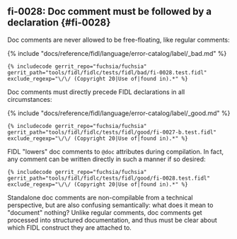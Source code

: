 ## fi-0028: Doc comment must be followed by a declaration {#fi-0028}

Doc comments are never allowed to be free-floating, like regular comments:

{% include "docs/reference/fidl/language/error-catalog/label/_bad.md" %}

```fidl
{% includecode gerrit_repo="fuchsia/fuchsia" gerrit_path="tools/fidl/fidlc/tests/fidl/bad/fi-0028.test.fidl" exclude_regexp="\/\/ (Copyright 20|Use of|found in).*" %}
```

Doc comments must directly precede FIDL declarations in all circumstances:

{% include "docs/reference/fidl/language/error-catalog/label/_good.md" %}

```fidl
{% includecode gerrit_repo="fuchsia/fuchsia" gerrit_path="tools/fidl/fidlc/tests/fidl/good/fi-0027-b.test.fidl" exclude_regexp="\/\/ (Copyright 20|Use of|found in).*" %}
```

FIDL "lowers" doc comments to `@doc` attributes during compilation. In fact, any
comment can be written directly in such a manner if so desired:

```fidl
{% includecode gerrit_repo="fuchsia/fuchsia" gerrit_path="tools/fidl/fidlc/tests/fidl/good/fi-0028.test.fidl" exclude_regexp="\/\/ (Copyright 20|Use of|found in).*" %}
```

Standalone doc comments are non-compilable from a technical perspective, but are
also confusing semantically: what does it mean to "document" nothing? Unlike
regular comments, doc comments get processed into structured documentation, and
thus must be clear about which FIDL construct they are attached to.
